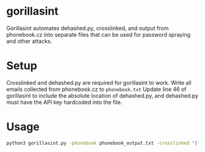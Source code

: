 # gorillasint
Gorillasint automates dehashed.py, crosslinked, and output from phonebook.cz into separate files that can be used for password spraying and other attacks.
# Setup 
Crosslinked and dehashed.py are required for gorillasint to work. Write all emails collected from phonebook.cz to `phonebook.txt` 
Update line 46 of gorillasint to include the absolute location of dehashed.py, and dehashed.py must have the API key hardcoded into the file. 

# Usage
```sh
python3 gorillasint.py -phonebook phonebook_output.txt -crosslinked "{first}.{last}@company.com" "Company Name" crosslinked_output.txt -dehashed company.com
```
